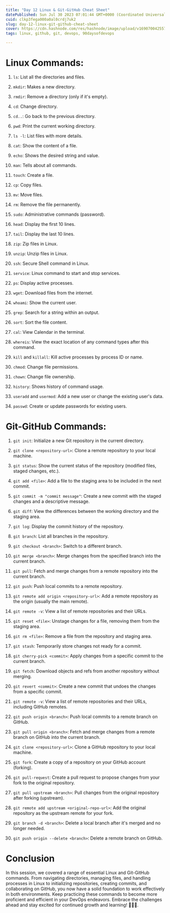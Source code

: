 ```yaml
---
title: "Day 12 Linux & Git-GitHub Cheat Sheet"
datePublished: Sun Jul 30 2023 07:01:44 GMT+0000 (Coordinated Universal Time)
cuid: clkp3fega000a0al0crdj7uk2
slug: day-12-linux-git-github-cheat-sheet
cover: https://cdn.hashnode.com/res/hashnode/image/upload/v1690700425571/c2110303-aa37-4d51-b07f-512998cccda2.png
tags: linux, github, git, devops, 90daysofdevops

---
```


# **Linux Commands:**

1. `ls`: List all the directories and files.
    
2. `mkdir`: Makes a new directory.
    
3. `rmdir`: Remove a directory (only if it's empty).
    
4. `cd`: Change directory.
    
5. `cd..`: Go back to the previous directory.
    
6. `pwd`: Print the current working directory.
    
7. `ls -l`: List files with more details.
    
8. `cat`: Show the content of a file.
    
9. `echo`: Shows the desired string and value.
    
10. `man`: Tells about all commands.
    
11. `touch`: Create a file.
    
12. `cp`: Copy files.
    
13. `mv`: Move files.
    
14. `rm`: Remove the file permanently.
    
15. `sudo`: Administrative commands (password).
    
16. `head`: Display the first 10 lines.
    
17. `tail`: Display the last 10 lines.
    
18. `zip`: Zip files in Linux.
    
19. `unzip`: Unzip files in Linux.
    
20. `ssh`: Secure Shell command in Linux.
    
21. `service`: Linux command to start and stop services.
    
22. `ps`: Display active processes.
    
23. `wget`: Download files from the internet.
    
24. `whoami`: Show the current user.
    
25. `grep`: Search for a string within an output.
    
26. `sort`: Sort the file content.
    
27. `cal`: View Calendar in the terminal.
    
28. `whereis`: View the exact location of any command types after this command.
    
29. `kill` and `killall`: Kill active processes by process ID or name.
    
30. `chmod`: Change file permissions.
    
31. `chown`: Change file ownership.
    
32. `history`: Shows history of command usage.
    
33. `useradd` and `usermod`: Add a new user or change the existing user's data.
    
34. `passwd`: Create or update passwords for existing users.
    

# **Git-GitHub Commands:**

1. `git init`: Initialize a new Git repository in the current directory.
    
2. `git clone <repository-url>`: Clone a remote repository to your local machine.
    
3. `git status`: Show the current status of the repository (modified files, staged changes, etc.).
    
4. `git add <file>`: Add a file to the staging area to be included in the next commit.
    
5. `git commit -m "commit message"`: Create a new commit with the staged changes and a descriptive message.
    
6. `git diff`: View the differences between the working directory and the staging area.
    
7. `git log`: Display the commit history of the repository.
    
8. `git branch`: List all branches in the repository.
    
9. `git checkout <branch>`: Switch to a different branch.
    
10. `git merge <branch>`: Merge changes from the specified branch into the current branch.
    
11. `git pull`: Fetch and merge changes from a remote repository into the current branch.
    
12. `git push`: Push local commits to a remote repository.
    
13. `git remote add origin <repository-url>`: Add a remote repository as the origin (usually the main remote).
    
14. `git remote -v`: View a list of remote repositories and their URLs.
    
15. `git reset <file>`: Unstage changes for a file, removing them from the staging area.
    
16. `git rm <file>`: Remove a file from the repository and staging area.
    
17. `git stash`: Temporarily store changes not ready for a commit.
    
18. `git cherry-pick <commit>`: Apply changes from a specific commit to the current branch.
    
19. `git fetch`: Download objects and refs from another repository without merging.
    
20. `git revert <commit>`: Create a new commit that undoes the changes from a specific commit.
    
21. `git remote -v`: View a list of remote repositories and their URLs, including GitHub remotes.
    
22. `git push origin <branch>`: Push local commits to a remote branch on GitHub.
    
23. `git pull origin <branch>`: Fetch and merge changes from a remote branch on GitHub into the current branch.
    
24. `git clone <repository-url>`: Clone a GitHub repository to your local machine.
    
25. `git fork`: Create a copy of a repository on your GitHub account (forking).
    
26. `git pull-request`: Create a pull request to propose changes from your fork to the original repository.
    
27. `git pull upstream <branch>`: Pull changes from the original repository after forking (upstream).
    
28. `git remote add upstream <original-repo-url>`: Add the original repository as the upstream remote for your fork.
    
29. `git branch -d <branch>`: Delete a local branch after it's merged and no longer needed.
    
30. `git push origin --delete <branch>`: Delete a remote branch on GitHub.
    

# **Conclusion**

In this session, we covered a range of essential Linux and Git-GitHub commands. From navigating directories, managing files, and handling processes in Linux to initializing repositories, creating commits, and collaborating on GitHub, you now have a solid foundation to work effectively in both environments. Keep practicing these commands to become more proficient and efficient in your DevOps endeavors. Embrace the challenges ahead and stay excited for continued growth and learning! 💪😊🚀.